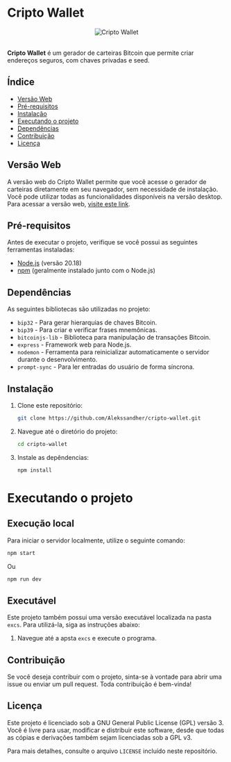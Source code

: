 # Cripto Wallet
<div align="center">
    <img src="https://github.com/user-attachments/assets/8e6176a6-fe51-4b04-94b9-dfbae6aed13e" alt="Cripto Wallet"></div></br>
</div>


**Cripto Wallet** é um gerador de carteiras Bitcoin que permite criar endereços seguros, com chaves privadas e seed.
## Índice

- [Versão Web](#versão-web)
- [Pré-requisitos](#pré-requisitos)
- [Instalação](#instalação)
- [Executando o projeto](#executando-o-projeto)
- [Dependências](#dependências)
- [Contribuição](#contribuição)
- [Licença](#licença)

## Versão Web
A versão web do Cripto Wallet permite que você acesse o gerador de carteiras diretamente em seu navegador, sem necessidade de instalação. Você pode utilizar todas as funcionalidades disponíveis na versão desktop. Para acessar a versão web, [visite este link](https://cripto-wallet.vercel.app/).
## Pré-requisitos

Antes de executar o projeto, verifique se você possui as seguintes ferramentas instaladas:

- [Node.js](https://nodejs.org/) (versão 20.18)
- [npm](https://www.npmjs.com/) (geralmente instalado junto com o Node.js)
  
## Dependências
As seguintes bibliotecas são utilizadas no projeto:

- `bip32` - Para gerar hierarquias de chaves Bitcoin.
- `bip39` - Para criar e verificar frases mnemônicas.
- `bitcoinjs-lib` - Biblioteca para manipulação de transações Bitcoin.
- `express` - Framework web para Node.js.
- `nodemon` - Ferramenta para reinicializar automaticamente o servidor durante o desenvolvimento.
- `prompt-sync` - Para ler entradas do usuário de forma síncrona.
## Instalação

1. Clone este repositório:
   ```bash
   git clone https://github.com/Alekssandher/cripto-wallet.git
   ```
2. Navegue até o diretório do projeto:
   ```bash
   cd cripto-wallet
   ```
   
4. Instale as depêndencias:
   ```bash
   npm install
   ```
# Executando o projeto
## Execução local
Para iniciar o servidor localmente, utilize o seguinte comando:
  ```bash
  npm start
  ```
Ou
  ```bash
  npm run dev
  ```
## Executável
Este projeto também possui uma versão executável localizada na pasta `excs`. Para utilizá-la, siga as instruções abaixo:
1. Navegue até a apsta `excs` e execute o programa.
   
## Contribuição
Se você deseja contribuir com o projeto, sinta-se à vontade para abrir uma issue ou enviar um pull request. Toda contribuição é bem-vinda!

## Licença

Este projeto é licenciado sob a GNU General Public License (GPL) versão 3. Você é livre para usar, modificar e distribuir este software, desde que todas as cópias e derivações também sejam licenciadas sob a GPL v3.

Para mais detalhes, consulte o arquivo `LICENSE` incluído neste repositório.
